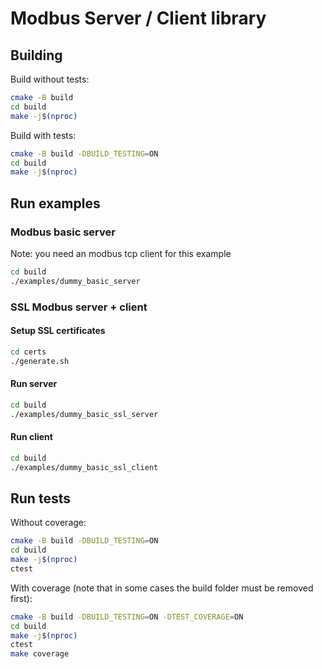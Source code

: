 # Modbus Server / Client library

## Building

Build without tests:

```bash
cmake -B build
cd build
make -j$(nproc)
```

Build with tests:

```bash
cmake -B build -DBUILD_TESTING=ON
cd build
make -j$(nproc)
```

## Run examples

### Modbus basic server

Note: you need an modbus tcp client for this example

```bash
cd build
./examples/dummy_basic_server
```

### SSL Modbus server + client

#### Setup SSL certificates

```bash
cd certs
./generate.sh
```

#### Run server

```bash
cd build
./examples/dummy_basic_ssl_server
```

#### Run client

```bash
cd build
./examples/dummy_basic_ssl_client
```

## Run tests

Without coverage:

```bash
cmake -B build -DBUILD_TESTING=ON
cd build
make -j$(nproc)
ctest
```

With coverage (note that in some cases the build folder must be removed first):
```bash
cmake -B build -DBUILD_TESTING=ON -DTEST_COVERAGE=ON
cd build
make -j$(nproc)
ctest
make coverage
```